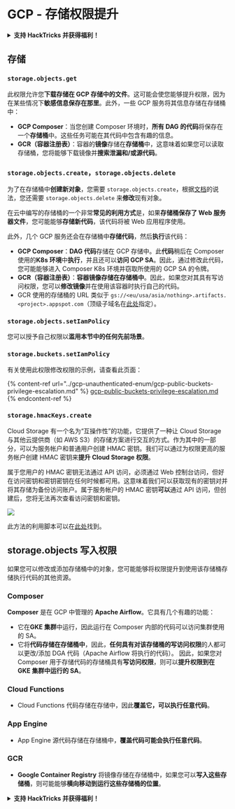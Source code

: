 # GCP - 存储权限提升

<details>

<summary><strong>支持 HackTricks 并获得福利！</strong></summary>

* 如果您想在 HackTricks 中看到您的公司广告，或者如果您想访问 PEASS 的最新版本或下载 HackTricks 的 PDF，请查看[**订阅计划**](https://github.com/sponsors/carlospolop)！
* 获取[**官方 PEASS 和 HackTricks 商品**](https://peass.creator-spring.com)
* 发现[**PEASS 家族**](https://opensea.io/collection/the-peass-family)，我们的独家[**NFT**](https://opensea.io/collection/the-peass-family)收藏品
* **加入** 💬 [**Discord 群组**](https://discord.gg/hRep4RUj7f) 或 [**Telegram 群组**](https://t.me/peass) 或 **关注**我的 **Twitter** 🐦 [**@carlospolopm**](https://twitter.com/carlospolopm)**。**
* **通过向** [**HackTricks**](https://github.com/carlospolop/hacktricks) **和** [**HackTricks Cloud**](https://github.com/carlospolop/hacktricks-cloud) **github 仓库提交 PR 来分享您的黑客技巧。**

</details>

## 存储

### `storage.objects.get`

此权限允许您**下载存储在 GCP 存储中的文件**。这可能会使您能够提升权限，因为在某些情况下**敏感信息保存在那里**。此外，一些 GCP 服务将其信息存储在存储桶中：

* **GCP Composer**：当您创建 Composer 环境时，**所有 DAG 的代码**将保存在一个**存储桶**中。这些任务可能在其代码中包含有趣的信息。
* **GCR（容器注册表）**：容器的**镜像**存储在**存储桶**中，这意味着如果您可以读取存储桶，您将能够下载镜像并**搜索泄漏和/或源代码**。

### `storage.objects.create`，`storage.objects.delete`

为了在存储桶中**创建新对象**，您需要 `storage.objects.create`，根据[文档](https://cloud.google.com/storage/docs/access-control/iam-permissions#object\_permissions)的说法，您还需要 `storage.objects.delete` 来**修改**现有对象。

在云中编写的存储桶的一个非常**常见的利用方式**是，如果**存储桶保存了 Web 服务器文件**，您可能能够**存储新代码**，该代码将被 Web 应用程序使用。

此外，几个 GCP 服务还会在存储桶中**存储代码**，然后**执行**该代码：

* **GCP Composer**：**DAG 代码**存储在 GCP 存储中。此**代码**稍后在 Composer 使用的**K8s 环境**中**执行**，并且还可以**访问 GCP SA**。因此，通过修改此代码，您可能能够进入 Composer K8s 环境并窃取所使用的 GCP SA 的令牌。
* **GCR（容器注册表）**：**容器镜像存储在存储桶中**。因此，如果您对其具有写访问权限，您可以**修改镜像**并在使用该容器时执行自己的代码。
* GCR 使用的存储桶的 URL 类似于 `gs://<eu/usa/asia/nothing>.artifacts.<project>.appspot.com`（顶级子域名在[此处](https://cloud.google.com/container-registry/docs/pushing-and-pulling)指定）。

### `storage.objects.setIamPolicy`

您可以授予自己权限以**滥用本节中的任何先前场景**。

### **`storage.buckets.setIamPolicy`**

有关使用此权限修改权限的示例，请查看此页面：

{% content-ref url="../gcp-unauthenticated-enum/gcp-public-buckets-privilege-escalation.md" %}
[gcp-public-buckets-privilege-escalation.md](../gcp-unauthenticated-enum/gcp-public-buckets-privilege-escalation.md)
{% endcontent-ref %}

### `storage.hmacKeys.create`

Cloud Storage 有一个名为“互操作性”的功能，它提供了一种让 Cloud Storage 与其他云提供商（如 AWS S3）的存储方案进行交互的方式。作为其中的一部分，可以为服务帐户和普通用户创建 HMAC 密钥。我们可以通过为权限更高的服务帐户创建 HMAC 密钥来**提升 Cloud Storage 权限**。

属于您用户的 HMAC 密钥无法通过 API 访问，必须通过 Web 控制台访问，但好在访问密钥和密钥密钥在任何时候都可用。这意味着我们可以获取现有的密钥对并将其存储为备份访问账户。属于服务帐户的 HMAC 密钥**可以**通过 API 访问，但创建后，您将无法再次查看访问密钥和密钥。

![](https://rhinosecuritylabs.com/wp-content/uploads/2020/04/image2-1.png)

此方法的利用脚本可以在[此处](https://github.com/RhinoSecurityLabs/GCP-IAM-Privilege-Escalation/blob/master/ExploitScripts/storage.hmacKeys.create.py)找到。

## storage.objects 写入权限

如果您可以修改或添加存储桶中的对象，您可能能够将权限提升到使用该存储桶存储执行代码的其他资源。

### Composer

**Composer** 是在 GCP 中管理的 **Apache Airflow**。它具有几个有趣的功能：

* 它在**GKE 集群**中运行，因此运行在 Composer 内部的代码可以访问集群使用的 SA。
* 它将**代码存储在存储桶中**，因此，**任何具有对该存储桶的写访问权限**的人都可以更改/添加 DGA 代码（Apache Airflow 将执行的代码）。
因此，如果您对 Composer 用于存储代码的存储桶具有**写访问权限**，则可以**提升权限到在 GKE 集群中运行的 SA**。

### Cloud Functions

* Cloud Functions 代码存储在存储中，因此**覆盖它，可以执行任意代码**。

### App Engine

* App Engine 源代码存储在存储桶中，**覆盖代码可能会执行任意代码**。

### GCR

* **Google Container Registry** 将镜像存储在存储桶中，如果您可以**写入这些存储桶**，则可能能够**横向移动到运行这些存储桶的位置**。

<details>

<summary><strong>支持 HackTricks 并获得福利！</strong></summary>

* 如果您想在 HackTricks 中看到您的公司广告，或者如果您想访问 PEASS 的最新版本或下载 HackTricks 的 PDF，请查看[**订阅计划**](https://github.com/sponsors/carlospolop)！
* 获取[**官方 PEASS 和 HackTricks 商品**](https://peass.creator-spring.com)
* 发现[**PEASS 家族**](https://opensea.io/collection/the-peass-family)，我们的独家[**NFT**](https://opensea.io/collection/the-peass-family)收藏品
* **加入** 💬 [**Discord 群组**](https://discord.gg/hRep4RUj7f) 或 [**Telegram 群组**](https://t.me/peass) 或 **关注**我的 **Twitter** 🐦 [**@carlospolopm**](https://twitter.com/carlospolopm)**。**
* **通过向** [**HackTricks**](https://github.com/carlospolop/hacktricks) **和** [**HackTricks Cloud**](https://github.com/carlospolop/hacktricks-cloud) **github 仓库提交 PR 来分享您的黑客技巧。**

</details>
